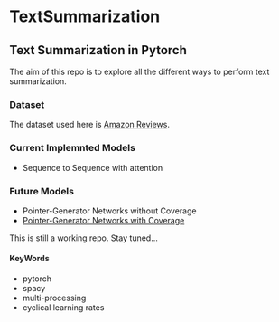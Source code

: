 # TextSummarization
## Text Summarization in Pytorch 

The aim of this repo is to explore all the different ways to perform text summarization. 


### Dataset
The dataset used here is [Amazon Reviews](https://www.kaggle.com/snap/amazon-fine-food-reviews/data).


### Current Implemnted Models
- Sequence to Sequence with attention


### Future Models
- Pointer-Generator Networks without Coverage
- [Pointer-Generator Networks with Coverage](https://arxiv.org/pdf/1704.04368.pdf)



This is still a working repo. Stay tuned...



#### KeyWords
- pytorch
- spacy
- multi-processing
- cyclical learning rates

